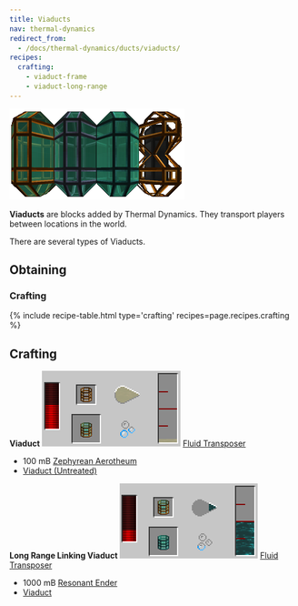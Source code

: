 ```yaml
---
title: Viaducts
nav: thermal-dynamics
redirect_from:
  - /docs/thermal-dynamics/ducts/viaducts/
recipes:
  crafting:
    - viaduct-frame
    - viaduct-long-range
---
```


![](/assets/images/thermal-dynamics/viaducts.png "Regular, Long Range, Long Range Linking and Untreated Viaduct")

**Viaducts** are blocks added by Thermal Dynamics. They transport players between locations in the world.

There are several types of Viaducts.

Obtaining
---------

### Crafting
{% include recipe-table.html type='crafting' recipes=page.recipes.crafting %}

## Crafting


**Viaduct**
![](/assets/images/recipes/viaduct.png "Hardened Fluxduct recipe")
[Fluid Transposer](/docs/fluid-transposer/)

*   100 mB [Zephyrean Aerotheum](/docs/zephyrean-aerotheum/)
*   [Viaduct (Untreated)](/docs/viaducts/)


**Long Range Linking Viaduct**
![](/assets/images/recipes/long-range-linking-viaduct.png "Redstone Energy Fluxduct recipe")
[Fluid Transposer](/docs/fluid-transposer/)

*   1000 mB [Resonant Ender](/docs/resonant-ender/)
*   [Viaduct](/docs/viaducts/)
